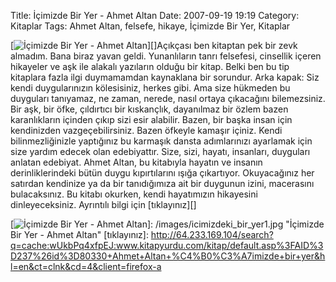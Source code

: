 Title: İçimizde Bir Yer - Ahmet Altan
Date: 2007-09-19 19:19
Category: Kitaplar
Tags: Ahmet Altan, felsefe, hikaye, İçimizde Bir Yer, Kitaplar

[![İçimizde Bir Yer - Ahmet Altan][]][]Açıkçası ben kitaptan pek bir
zevk almadım. Bana biraz yavan geldi. Yunanlıların tanrı felsefesi,
cinsellik içeren hikayeler ve aşk ile alakalı yazıların olduğu bir
kitap. Belki ben bu tip kitaplara fazla ilgi duymamamdan kaynaklana bir
sorundur. Arka kapak: Siz kendi duygularınızın kölesisiniz, herkes gibi.
Ama size hükmeden bu duyguları tanıyamaz, ne zaman, nerede, nasıl ortaya
çıkacağını bilemezsiniz. Bir aşk, bir öfke, çıldırtıcı bir kıskançlık,
dayanılmaz bir özlem bazen karanlıkların içinden çıkıp sizi esir
alabilir. Bazen, bir başka insan için kendinizden vazgeçebilirsiniz.
Bazen öfkeyle kamaşır içiniz. Kendi bilinmezliğinizle yaptığınız bu
karmaşık dansta adımlarınızı ayarlamak için size yardım edecek olan
edebiyattır. Size, sizi, hayatı, insanları, duyguları anlatan edebiyat.
Ahmet Altan, bu kitabıyla hayatın ve insanın derinliklerindeki bütün
duygu kıpırtılarını ışığa çıkartıyor. Okuyacağınız her satırdan
kendinize ya da bir tanıdığımıza ait bir duygunun izini, macerasını
bulacaksınız. Bu kitabı okurken, kendi hayatımızın hikayesini
dinleyeceksiniz. Ayrıntılı bilgi için [tıklayınız][]

  [İçimizde Bir Yer - Ahmet Altan]: /images/icimizdeki_bir_yer1.kucukresim.jpg
  [![İçimizde Bir Yer - Ahmet Altan][]]: /images/icimizdeki_bir_yer1.jpg
    "İçimizde Bir Yer - Ahmet Altan"
  [tıklayınız]: http://64.233.169.104/search?q=cache:wUkbPq4xfpEJ:www.kitapyurdu.com/kitap/default.asp%3FAID%3D237%26id%3D80330+Ahmet+Altan+%C4%B0%C3%A7imizde+bir+yer&hl=en&ct=clnk&cd=4&client=firefox-a

